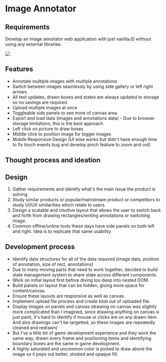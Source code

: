 # Image Annotator

## Requirements
Develop an Image annotator web application with just vanillaJS without using any external libraries.

![](https://github.com/ImageAnnotator/preview.gif)

## Features
- Annotate multiple images with multiple annotations
- Switch between images seamlessly by using side gallery or left right arrows.
- All text updates, drawn boxes and states are always updated to storage so no savings are required.
- Upload multiple images at once
- Toggleable side panels to see more of canvas area
- Export and load data (images and annotations data) - Due to browser storage limitations, this is the best approach.
- Left click on picture to draw boxes
- Middle click to position image for bigger images
- Mobile Responsive Design (UI wise works but didn't have enough time to fix touch events bug and develop pinch feature to zoom and out)

## Thought process and ideation

## Design
1. Gather requirements and identify what's the main issue the product is solving.
2. Study similar products or popular/mainstream product or competitors to study UI/UX similarities which relate to users.
3. Design a scalable and intuitive layout that allows the user to switch back and forth from drawing rectangles/writing annotations or switching image.
4. Common offline/online tools these days have side panels on both left and right. Idea is to replicate that same usability.


## Development process
- Identify data structures for all of the data required (image data, position of annotation, size of rect, annotations)
- Due to many moving parts that need to work together, decided to build state management system to share state across different components.
- Work on initial layout first before diving too deep into nested DOM.
- Build panels on layout that can be hidden, giving more space for content/canvas.
- Ensure these layouts are responsive as well as canvas.
- Implement upload file process and create blob out of uploaded file.
- Display images on panels and canvas (drawing on canvas was slightly more complicated than I imagined, since drawing anything on canvas is just paint, it's hard
  to identify if mouse or clicks are on any drawn item. And also drawings can't be targetted, so these images are repeatedly cleaned and redrawn)
- But I've a little bit of game development experience and they work the same way, drawn every frame and positioning items and identifying boundary boxes are
  the same in game development.
- A highly saturated and uncommon color is picked to draw above the image so it pops out better, stroked and opaque fill.
